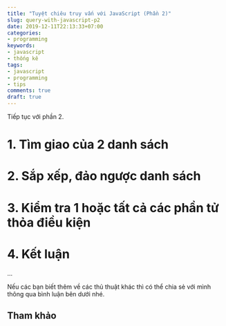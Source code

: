 ```yaml
---
title: "Tuyệt chiêu truy vấn với JavaScript (Phần 2)"
slug: query-with-javascript-p2
date: 2019-12-11T22:13:33+07:00
categories:
- programming
keywords:
- javascript
- thống kê
tags:
- javascript
- programming
- tips
comments: true
draft: true
---
```


Tiếp tục với phần 2.

<!--more-->

<!--toc-->

# 1. Tìm giao của 2 danh sách

# 2. Sắp xếp, đảo ngược danh sách

# 3. Kiểm tra 1 hoặc tất cả các phần tử thỏa điều kiện

# 4. Kết luận

...

Nếu các bạn biết thêm về các thủ thuật khác thì có thể chia sẻ với mình thông qua bình luận bên dưới nhé.

## Tham khảo



